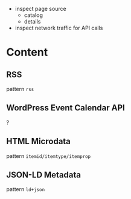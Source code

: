 * inspect page source
  * catalog
  * details
* inspect network traffic for API calls

# Content

## RSS

pattern `rss`

## WordPress Event Calendar API

?

## HTML Microdata

pattern `itemid/itemtype/itemprop`

## JSON-LD Metadata

pattern `ld+json` 

